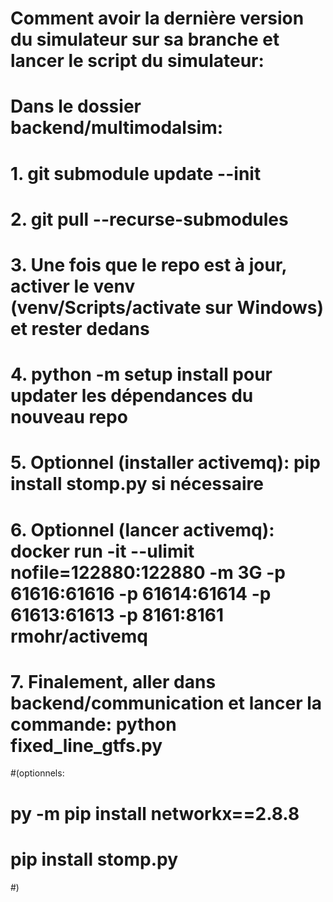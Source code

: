 # Comment avoir la dernière version du simulateur sur sa branche et lancer le script du simulateur:
# Dans le dossier backend/multimodalsim:
# 1. git submodule update --init
# 2. git pull --recurse-submodules
# 3. Une fois que le repo est à jour, activer le venv (venv/Scripts/activate sur Windows) et rester dedans
# 4. python -m setup install pour updater les dépendances du nouveau repo
# 5. Optionnel (installer activemq): pip install stomp.py si nécessaire
# 6. Optionnel (lancer activemq):  docker run -it --ulimit nofile=122880:122880 -m 3G -p 61616:61616 -p 61614:61614 -p 61613:61613 -p 8161:8161 rmohr/activemq
# 7. Finalement, aller dans backend/communication et lancer la commande: python fixed_line_gtfs.py
#(optionnels:
# py -m pip install networkx==2.8.8
# pip install stomp.py
#)